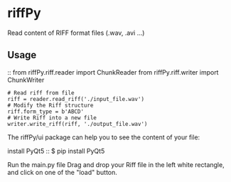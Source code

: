 # riffPy

Read content of RIFF format files (.wav, .avi ...)


## Usage

::
	from riffPy.riff.reader import ChunkReader
	from riffPy.riff.writer import ChunkWriter
	
	# Read riff from file
    riff = reader.read_riff('./input_file.wav')
	# Modify the Riff structure
    riff.form_type = b'ABCD'
	# Write Riff into a new file
    writer.write_riff(riff, './output_file.wav')

	

The riffPy/ui package can help you to see the content of your file:

install PyQt5
::
	$ pip install PyQt5

Run the main.py file
Drag and drop your Riff file in the left white rectangle, and click on one of the "load" button.
